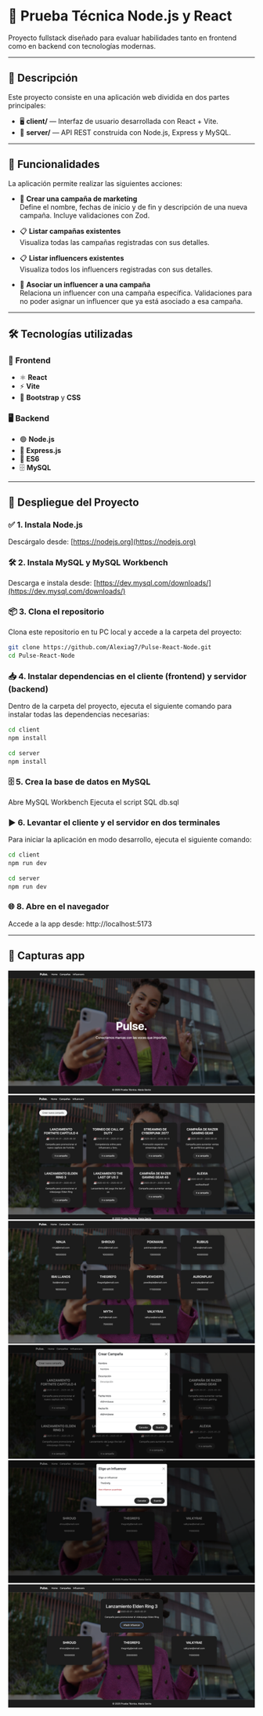 # 🚀 Prueba Técnica Node.js y React

Proyecto fullstack diseñado para evaluar habilidades tanto en frontend como en backend con tecnologías modernas.

---

## 📖 Descripción

Este proyecto consiste en una aplicación web dividida en dos partes principales:

- 🖥️ **client/** — Interfaz de usuario desarrollada con React + Vite.
- 🔧 **server/** — API REST construida con Node.js, Express y MySQL.

---
## 🧩 Funcionalidades

La aplicación permite realizar las siguientes acciones:

- 📝 **Crear una campaña de marketing**  
  Define el nombre, fechas de inicio y de fin y descripción de una nueva campaña.
  Incluye validaciones con Zod.

- 📋 **Listar campañas existentes**  
  Visualiza todas las campañas registradas con sus detalles.

- 📋 **Listar influencers existentes**  
  Visualiza todos los influencers registradas con sus detalles.

- 🔗 **Asociar un influencer a una campaña**  
  Relaciona un influencer con una campaña específica.
  Validaciones para no poder asignar un influencer que ya está asociado a esa campaña.
  
---

## 🛠️ Tecnologías utilizadas

### 🧩 Frontend

- ⚛️ **React** 
- ⚡ **Vite** 
- 🎨 **Bootstrap** y **CSS**

### 🖥️ Backend

- 🟢 **Node.js** 
- 🚂 **Express.js** 
- 🧠 **ES6** 
- 🗄️ **MySQL** 

---

## 🚀 Despliegue del Proyecto


### ✅ 1. Instala Node.js
Descárgalo desde: [https://nodejs.org](https://nodejs.org)


### 🛠️ 2. Instala MySQL y MySQL Workbench
Descarga e instala desde: [https://dev.mysql.com/downloads/](https://dev.mysql.com/downloads/)


### 📦 3. Clona el repositorio

Clona este repositorio en tu PC local y accede a la carpeta del proyecto:

```bash
git clone https://github.com/Alexiag7/Pulse-React-Node.git
cd Pulse-React-Node
```

### 📥 4. Instalar dependencias en el cliente (frontend) y servidor (backend)

Dentro de la carpeta del proyecto, ejecuta el siguiente comando para instalar todas las dependencias necesarias:

```bash
cd client
npm install
```

```bash
cd server
npm install
```

### 🗄️ 5. Crea la base de datos en MySQL

Abre MySQL Workbench
Ejecuta el script SQL db.sql

### ▶️ 6. Levantar el cliente y el servidor en dos terminales

Para iniciar la aplicación en modo desarrollo, ejecuta el siguiente comando:

```bash
cd client
npm run dev
```

```bash
cd server
npm run dev
```

### 🌐 8. Abre en el navegador

Accede a la app desde:
http://localhost:5173

---

## 📸 Capturas app

![Pantalla home](screenshots/home.png)
![Pantalla campañas](screenshots/campaigns.png)
![Pantalla influencers](screenshots/influencers.png)
![Pantalla crear campaña](screenshots/createcampaign.png)
![Pantalla añadir un influencer (validacion influencer repetido)](screenshots/validation.png)
![Pantalla perfil campañas](screenshots/campaignprofile.png)

